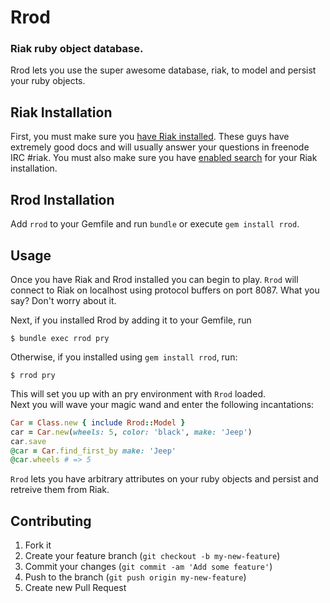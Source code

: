 <!--- TODO use consistent capitalization with Rrod and Riak as well as backticks-->
# Rrod
### Riak ruby object database.
Rrod lets you use the super awesome database, riak, to model and persist your
ruby objects.

## Riak Installation
First, you must make sure you 
[have Riak installed](http://docs.basho.com/riak/latest/quickstart/#Install-Riak).
These guys have extremely good docs and will usually answer your questions 
in freenode IRC #riak.  You must also make sure you have 
[enabled search](http://docs.basho.com/riak/latest/ops/advanced/configs/search/) 
for your Riak installation.  

## Rrod Installation
Add `rrod` to your Gemfile and run `bundle` or execute `gem install rrod`.

## Usage
Once you have Riak and Rrod installed you can begin to play.  `Rrod` will
connect to Riak on localhost using protocol buffers on port 8087.  What you
say? Don't worry about it.  

Next, if you installed Rrod by adding it to your Gemfile, run

```
$ bundle exec rrod pry
```

Otherwise, if you installed using `gem install rrod`, run:

```
$ rrod pry
```

This will set you up with an pry environment with `Rrod` loaded.  
Next you will wave your magic wand and enter the following incantations:

```ruby
Car = Class.new { include Rrod::Model }
car = Car.new(wheels: 5, color: 'black', make: 'Jeep')
car.save
@car = Car.find_first_by make: 'Jeep'
@car.wheels # => 5
```

`Rrod` lets you have arbitrary attributes on your ruby objects and persist and
retreive them from Riak.

## Contributing

1. Fork it
2. Create your feature branch (`git checkout -b my-new-feature`)
3. Commit your changes (`git commit -am 'Add some feature'`)
4. Push to the branch (`git push origin my-new-feature`)
5. Create new Pull Request
